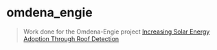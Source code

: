 # omdena_engie

> Work done for the Omdena-Engie project [Increasing Solar Energy Adoption Through Roof Detection](https://omdena.com/projects/ai-solar/)


